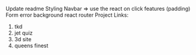  <!--//! TODO  -->
 Update readme
 Styling
 Navbar => use the react on click features (padding) 
 Form error
 background 
 react router 
 Project Links:
  1. tkd
  2. jet quiz
  3. 3d site
  4. queens finest 